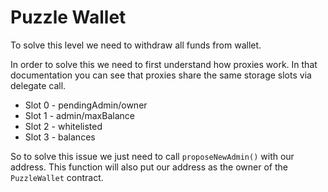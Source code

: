 # Puzzle Wallet

To solve this level we need to withdraw all funds from wallet.

In order to solve this we need to first understand how proxies work. In that documentation you can see that proxies share the same storage slots via delegate call.

- Slot 0 - pendingAdmin/owner
- Slot 1 - admin/maxBalance
- Slot 2 - whitelisted
- Slot 3 - balances

So to solve this issue we just need to call `proposeNewAdmin()` with our address. This function will also put our address as the owner of the `PuzzleWallet` contract.
